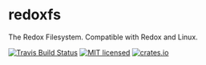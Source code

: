 # redoxfs
The Redox Filesystem. Compatible with Redox and Linux.

[![Travis Build Status](https://travis-ci.org/redox-os/redoxfs.svg?branch=master)](https://travis-ci.org/redox-os/redoxfs)
[![MIT licensed](https://img.shields.io/badge/license-MIT-blue.svg)](./LICENSE)
[![crates.io](http://meritbadge.herokuapp.com/redoxfs)](https://crates.io/crates/redoxfs)
